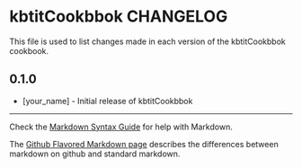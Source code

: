 # kbtitCookbbok CHANGELOG

This file is used to list changes made in each version of the kbtitCookbbok cookbook.

## 0.1.0
- [your_name] - Initial release of kbtitCookbbok

- - -
Check the [Markdown Syntax Guide](http://daringfireball.net/projects/markdown/syntax) for help with Markdown.

The [Github Flavored Markdown page](http://github.github.com/github-flavored-markdown/) describes the differences between markdown on github and standard markdown.
